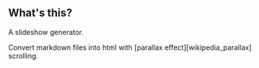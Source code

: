 What's this?
-----

A slideshow generator.

Convert markdown files into html with [parallax effect][wikipedia_parallax] scrolling. 